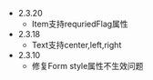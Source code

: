 

- 2.3.20
  - Item支持requriedFlag属性
- 2.3.18
  - Text支持center,left,right
- 2.3.10
  - 修复Form style属性不生效问题